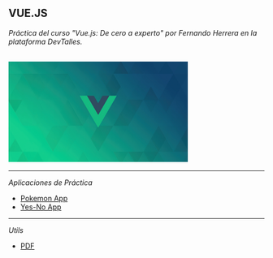 ## VUE.JS
*Práctica del curso "Vue.js: De cero a experto" por Fernando Herrera en la plataforma DevTalles.*\
<br/>

<img src="https://github.com/LuciaMeyer/PracticeJS/blob/main/Vue/assets/vue-js.jpeg" alt="img" style="width: 70%;">
<br/><hr/>

*Aplicaciones de Práctica*

- [Pokemon App](https://vue-poke-lm.netlify.app/)<br/>
- [Yes-No App](https://yes-no-app.netlify.app/)<br/>
<hr/>

*Utils*

- [PDF](https://github.com/LuciaMeyer/PracticeJS/blob/main/Vue/assets/Vue.pdf)
